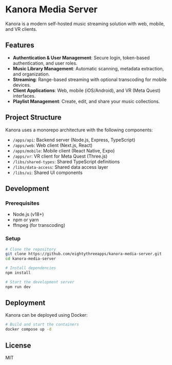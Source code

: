 # Kanora Media Server

Kanora is a modern self-hosted music streaming solution with web, mobile, and VR clients.

## Features

- **Authentication & User Management**: Secure login, token-based authentication, and user roles.
- **Music Library Management**: Automatic scanning, metadata extraction, and organization.
- **Streaming**: Range-based streaming with optional transcoding for mobile devices.
- **Client Applications**: Web, mobile (iOS/Android), and VR (Meta Quest) interfaces.
- **Playlist Management**: Create, edit, and share your music collections.

## Project Structure

Kanora uses a monorepo architecture with the following components:

- `/apps/api`: Backend server (Node.js, Express, TypeScript)
- `/apps/web`: Web client (Next.js, React)
- `/apps/mobile`: Mobile client (React Native, Expo)
- `/apps/vr`: VR client for Meta Quest (Three.js)
- `/libs/shared-types`: Shared TypeScript definitions
- `/libs/data-access`: Shared data access layer
- `/libs/ui`: Shared UI components

## Development

### Prerequisites

- Node.js (v18+)
- npm or yarn
- ffmpeg (for transcoding)

### Setup

```bash
# Clone the repository
git clone https://github.com/eightythreeapps/kanora-media-server.git
cd kanora-media-server

# Install dependencies
npm install

# Start the development server
npm run dev
```

## Deployment

Kanora can be deployed using Docker:

```bash
# Build and start the containers
docker compose up -d
```

## License

MIT